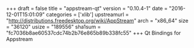 +++
draft = false
title = "appstream-qt"
version = "0.10.4-1"
date = "2016-12-01T15:01:09"
categories = ['xlib']
upstreamurl = "http://distributions.freedesktop.org/wiki/AppStream"
arch = "x86_64"
size = "36120"
usize = "189556"
sha1sum = "fc7036b8ae60537cdc74b2b76e865b89b338fc55"
+++
Qt Bindings for Appstream